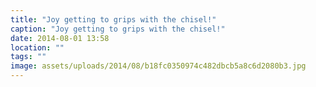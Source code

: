 ```yaml
---
title: "Joy getting to grips with the chisel!"
caption: "Joy getting to grips with the chisel!"
date: 2014-08-01 13:58
location: ""
tags: ""
image: assets/uploads/2014/08/b18fc0350974c482dbcb5a8c6d2080b3.jpg
---
```


